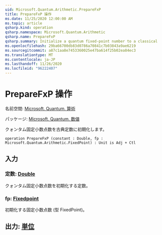 ```yaml
---
uid: Microsoft.Quantum.Arithmetic.PrepareFxP
title: PrepareFxP 操作
ms.date: 11/25/2020 12:00:00 AM
ms.topic: article
qsharp.kind: operation
qsharp.namespace: Microsoft.Quantum.Arithmetic
qsharp.name: PrepareFxP
qsharp.summary: Initialize a quantum fixed-point number to a classical constant.
ms.openlocfilehash: 29ba66700db83d0786a70841c7b03843a9ae6219
ms.sourcegitcommit: a87c1aa8e7453360025e47ba614f25b02ea84ec3
ms.translationtype: MT
ms.contentlocale: ja-JP
ms.lasthandoff: 11/26/2020
ms.locfileid: "96222407"
---
```

# <a name="preparefxp-operation"></a>PrepareFxP 操作

名前空間: [Microsoft. Quantum. 算術](xref:Microsoft.Quantum.Arithmetic)

パッケージ: [Microsoft. Quantum. 数値](https://nuget.org/packages/Microsoft.Quantum.Numerics)


クォンタム固定小数点数を古典定数に初期化します。

```qsharp
operation PrepareFxP (constant : Double, fp : Microsoft.Quantum.Arithmetic.FixedPoint) : Unit is Adj + Ctl
```


## <a name="input"></a>入力

### <a name="constant--double"></a>定数: [Double](xref:microsoft.quantum.lang-ref.double)

クォンタム固定小数点数を初期化する定数。


### <a name="fp--fixedpoint"></a>fp: [Fixedpoint](xref:Microsoft.Quantum.Arithmetic.FixedPoint)

初期化する固定小数点数 (型 FixedPoint)。



## <a name="output--unit"></a>出力: [単位](xref:microsoft.quantum.lang-ref.unit)

